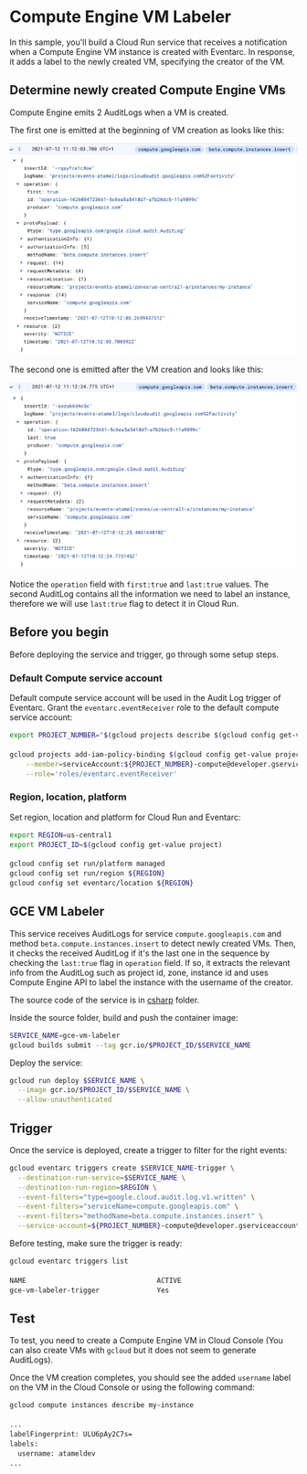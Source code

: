 # Compute Engine VM Labeler

In this sample, you'll build a Cloud Run service that receives a notification
when a Compute Engine VM instance is created with Eventarc. In response, it adds
a label to the newly created VM, specifying the creator of the VM.

## Determine newly created Compute Engine VMs

Compute Engine emits 2 AuditLogs when a VM is created.

The first one is emitted at the beginning of VM creation as looks like this:

![GCE AuditLog](gce-auditlog1.png)

The second one is emitted after the VM creation and looks like this:

![GCE AuditLog](gce-auditlog2.png)

Notice the `operation` field with `first:true` and `last:true` values. The
second AuditLog contains all the information we need to label an instance,
therefore we will use `last:true` flag to detect it in Cloud Run.

## Before you begin

Before deploying the service and trigger, go through some setup steps.

### Default Compute service account

Default compute service account will be used in the Audit Log trigger of Eventarc. Grant the
`eventarc.eventReceiver` role to the default compute service account:

```sh
export PROJECT_NUMBER="$(gcloud projects describe $(gcloud config get-value project) --format='value(projectNumber)')"

gcloud projects add-iam-policy-binding $(gcloud config get-value project) \
    --member=serviceAccount:${PROJECT_NUMBER}-compute@developer.gserviceaccount.com \
    --role='roles/eventarc.eventReceiver'
```

### Region, location, platform

Set region, location and platform for Cloud Run and Eventarc:

```sh
export REGION=us-central1
export PROJECT_ID=$(gcloud config get-value project)

gcloud config set run/platform managed
gcloud config set run/region ${REGION}
gcloud config set eventarc/location ${REGION}
```

## GCE VM Labeler

This service receives AuditLogs for service `compute.googleapis.com` and
method `beta.compute.instances.insert` to detect newly created VMs. Then, it
checks the received AuditLog if it's the last one in the sequence by checking
the `last:true` flag in `operation` field. If so, it extracts the relevant info from
the AuditLog such as project id, zone, instance id and uses Compute Engine API
to label the instance with the username of the creator.

The source code of the service is in [csharp](csharp) folder.

Inside the source folder, build and push the container image:

```sh
SERVICE_NAME=gce-vm-labeler
gcloud builds submit --tag gcr.io/$PROJECT_ID/$SERVICE_NAME
```

Deploy the service:

```sh
gcloud run deploy $SERVICE_NAME \
  --image gcr.io/$PROJECT_ID/$SERVICE_NAME \
  --allow-unauthenticated
```

## Trigger

Once the service is deployed, create a trigger to filter for the right events:

```sh
gcloud eventarc triggers create $SERVICE_NAME-trigger \
  --destination-run-service=$SERVICE_NAME \
  --destination-run-region=$REGION \
  --event-filters="type=google.cloud.audit.log.v1.written" \
  --event-filters="serviceName=compute.googleapis.com" \
  --event-filters="methodName=beta.compute.instances.insert" \
  --service-account=${PROJECT_NUMBER}-compute@developer.gserviceaccount.com
```

Before testing, make sure the trigger is ready:

```sh
gcloud eventarc triggers list

NAME                                ACTIVE
gce-vm-labeler-trigger              Yes
```

## Test

To test, you need to create a Compute Engine VM in Cloud Console (You can also
create VMs with `gcloud` but it does not seem to generate AuditLogs).

Once the VM creation completes, you should see the added `username` label on the VM in the
Cloud Console or using the following command:

```sh
gcloud compute instances describe my-instance

...
labelFingerprint: ULU6pAy2C7s=
labels:
  username: atameldev
...
```

